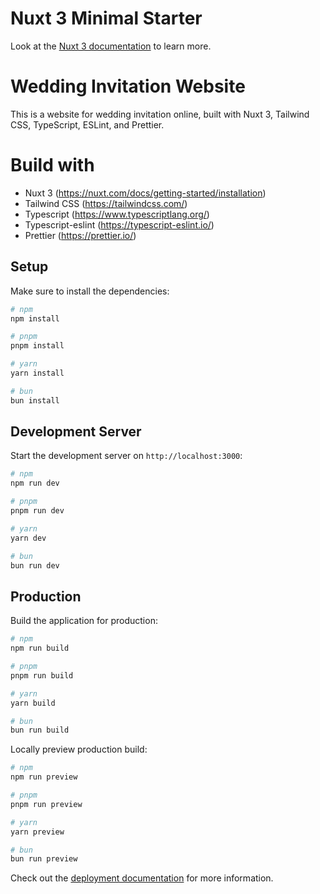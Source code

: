 # Nuxt 3 Minimal Starter

Look at the [Nuxt 3 documentation](https://nuxt.com/docs/getting-started/introduction) to learn more.

# Wedding Invitation Website

This is a website for wedding invitation online, built with Nuxt 3, Tailwind CSS, TypeScript, ESLint, and Prettier.

# Build with

- Nuxt 3 (https://nuxt.com/docs/getting-started/installation)
- Tailwind CSS (https://tailwindcss.com/)
- Typescript (https://www.typescriptlang.org/)
- Typescript-eslint (https://typescript-eslint.io/)
- Prettier (https://prettier.io/)

## Setup

Make sure to install the dependencies:

```bash
# npm
npm install

# pnpm
pnpm install

# yarn
yarn install

# bun
bun install
```

## Development Server

Start the development server on `http://localhost:3000`:

```bash
# npm
npm run dev

# pnpm
pnpm run dev

# yarn
yarn dev

# bun
bun run dev
```

## Production

Build the application for production:

```bash
# npm
npm run build

# pnpm
pnpm run build

# yarn
yarn build

# bun
bun run build
```

Locally preview production build:

```bash
# npm
npm run preview

# pnpm
pnpm run preview

# yarn
yarn preview

# bun
bun run preview
```

Check out the [deployment documentation](https://nuxt.com/docs/getting-started/deployment) for more information.
